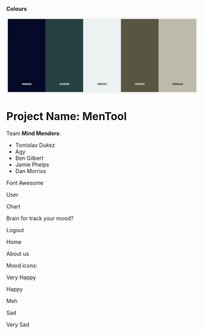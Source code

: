 
**Colours**

![Colours](docs/screenshots/MenTool_colours.png)

# Project Name: **MenTool**


Team **Mind Menders**:

- Tomislav Dukez
- Agy
- Ben Gilbert
- Jamie Phelps
- Dan Morriss

Font Awesome <br>

User <i class="fa-solid fa-user"></i>

Chart <i class="fa-solid fa-chart-line"></i>

Brain for track your mood? <i class="fa-solid fa-brain"></i>

Logout <i class="fa-solid fa-right-from-bracket"></i>

Home <i class="fa-solid fa-house"></i>

About us <i class="fa-solid fa-users"></i>

Mood icons:

Very Happy <i class="fa-regular fa-face-grin-hearts"></i>

Happy <i class="fa-regular fa-face-smile-beam"></i>

Meh <i class="fa-regular fa-face-meh"></i>

Sad <i class="fa-regular fa-face-sad-tear"></i>

Very Sad <i class="fa-regular fa-face-sad-cry"></i>

